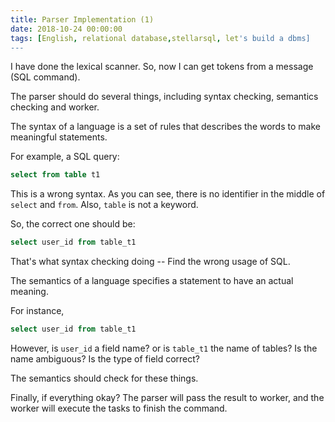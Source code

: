 ```yaml
---
title: Parser Implementation (1)
date: 2018-10-24 00:00:00
tags: [English, relational database,stellarsql, let's build a dbms]
---
```


I have done the lexical scanner. So, now I can get tokens from a message (SQL command).

The parser should do several things, including syntax checking, semantics checking and worker.

The syntax of a language is a set of rules that describes the words to make meaningful statements.

For example, a SQL query:

```sql
select from table t1
```

This is a wrong syntax. As you can see, there is no identifier in the middle of `select` and `from`. Also, `table` is not a keyword.

So, the correct one should be:

```sql
select user_id from table_t1
```

That's what syntax checking doing -- Find the wrong usage of SQL.

The semantics of a language specifies a statement to have an actual meaning.

For instance,

```sql
select user_id from table_t1
```

However, is `user_id` a field name? or is `table_t1` the name of tables? Is the name ambiguous? Is the type of field correct?

The semantics should check for these things.

Finally, if everything okay? The parser will pass the result to worker, and the worker will execute the tasks to finish the command.
